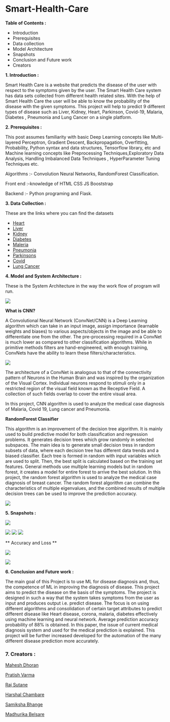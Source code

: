 # **Smart-Health-Care**

**Table of Contents :**

- Introduction
- Prerequisites
- Data collection
- Model Architecture
- Snapshots
- Conclusion and Future work
- Creators

**1. Introduction :**

Smart Health Care is a website that predicts the disease of the user with respect to the symptoms given by the user. The Smart Health Care system has data sets collected from different health related sites. With the help of Smart Health Care the user will be able to know the probability of the disease with the given symptoms. This project will help to predict 9 different types of disease such as Liver, Kidney, Heart, Parkinson, Covid-19, Malaria, Diabetes , Pneumonia and Lung Cancer  on a single platform.

**2. Prerequisites :**

This post assumes familiarity with basic Deep Learning concepts like Multi-layered Perceptron, Gradient Descent, Backpropagation, Overfitting, Probability, Python syntax and data structures, Tensorflow library, etc and Machine learning concepts like Preprocessing Techniques,Exploratory Data Analysis, Handling Imbalanced Data Techniques , HyperParameter Tuning Techniques etc.

Algorithms :-  Convolution Neural Networks, RandomForest Classification.

Front end :-knowledge of HTML CSS JS Booststrap

Backend :- Python programing and Flask.

**3. Data Collection :**

These are the links where you can find the datasets

- [Heart](https://www.kaggle.com/johnsmith88/heart-disease-dataset)
- [Liver](https://www.kaggle.com/uciml/indian-liver-patient-records)
- [Kidney](https://www.kaggle.com/mansoordaku/ckdisease)
- [Diabetes](https://www.kaggle.com/uciml/pima-indians-diabetes-database)
- [Maleria](https://www.kaggle.com/iarunava/cell-images-for-detecting-malaria)
- [Pneumonia](https://www.kaggle.com/paultimothymooney/chest-xray-pneumonia)
- [Parkinsons](https://www.kaggle.com/nidaguler/parkinsons-data-set)
- [Covid](https://www.kaggle.com/allen-institute-for-ai/CORD-19-research-challenge)
- [Lung Cancer](https://data.mendeley.com/datasets/bhmdr45bh2/1)

**4. Model and System Architecture :**

These is the System Architecture in the way the work flow of program will run.

![](images/SA.png)

**What is CNN?**

A Convolutional Neural Network (ConvNet/CNN) is a Deep Learning algorithm which can take in an input image, assign importance (learnable weights and biases) to various aspects/objects in the image and be able to differentiate one from the other. The pre-processing required in a ConvNet is much lower as compared to other classification algorithms. While in primitive methods filters are hand-engineered, with enough training, ConvNets have the ability to learn these filters/characteristics.


![](images/CNN.jpg)

The architecture of a ConvNet is analogous to that of the connectivity pattern of Neurons in the Human Brain and was inspired by the organization of the Visual Cortex. Individual neurons respond to stimuli only in a restricted region of the visual field known as the Receptive Field. A collection of such fields overlap to cover the entire visual area.

In this project, CNN algorithm is used to analyze the medical case diagnosis of Malaria, Covid 19, Lung cancer and Pneumonia.

**RandomForest Classifier**

This algorithm is an improvement of the decision tree algorithm. It is mainly used to build predictive model for both classification and regression problems. It generates decision trees which grow randomly in selected subspaces. The main idea is to generate small decision tress in random subsets of data, where each decision tree has different data trends and a biased classifier. Each tree is formed in random with input variables which are used to split. Then, the best split is calculated based on the training set features. General methods use multiple learning models but in random forest, it creates a model for entire forest to arrive the best solution. In this project, the random forest algorithm is used to analyze the medical case diagnosis of breast cancer. The random forest algorithm can combine the characteristics of multiple eigenvalues, and the combined results of multiple decision trees can be used to improve the prediction accuracy.

![](images/RFC.png)



**5. Snapshots :**

![](images/home.png)

![](images/covidresult.png)
![](images/maleriaresult.png)
![](images/cancerresult.png)


** Accuracy and Loss **



![](images/accuracy.png)



![](images/loss.png)


**6. Conclusion and Future work :**

The main goal of this Project is to use ML for disease diagnosis and, thus, the competence of ML in improving the diagnosis of disease. This project aims to predict the disease on the basis of the symptoms. The project is designed in such a way that the system takes symptoms from the user as input and produces output i.e. predict disease. The focus is on using different algorithms and consolidation of certain target attributes to predict different disease like Heart disease, corona, malaria, diabetes effectively using machine learning and neural network. Average prediction accuracy probability of 88% is obtained. In this paper, the issue of current medical diagnosis system and used for the medical prediction is explained. This project will be further increased developed for the automation of the many different disease prediction more accurately.


### 7. Creators :


[Mahesh Dhoran](https://www.linkedin.com/in/maheshdhoran/)

[Pratish Varma](https://www.linkedin.com/in/pratish-varma-a72306197/)

[Raj Sutane](https://www.linkedin.com/in/raj-sutane-4379231ab/)
 
[Harshal Chambare](https://www.linkedin.com/in/harshal-chambhare-999048209/)

[Samiksha Bhange](https://www.linkedin.com/in/samiksha-bhange-2750751a8/)

[Madhurika Belsare](https://www.linkedin.com/in/madhurika-belsare-9a144b117/)






